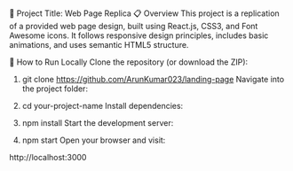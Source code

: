 📄 Project Title: Web Page Replica
📋 Overview
This project is a replication of a provided web page design, built using React.js, CSS3, and Font Awesome icons.
It follows responsive design principles, includes basic animations, and uses semantic HTML5 structure.

🚀 How to Run Locally
Clone the repository (or download the ZIP):

1. git clone https://github.com/ArunKumar023/landing-page
Navigate into the project folder:

2. cd your-project-name
Install dependencies:

3. npm install
Start the development server:

4. npm start
Open your browser and visit:

http://localhost:3000
